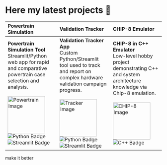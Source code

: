 # Here my latest projects 🚀 

| Powertrain Simulation | Validation Tracker | CHIP-8 Emulator |
| :--- | :--- | :--- |
| **Powertrain Simulation Tool** <br> Streamlit/Python web app for rapid and comparative powertrain case selection and analysis. <br> <br> <img src="https://di-uploads-pod16.dealerinspire.com/toyotaofnorthcharlotte/uploads/2022/12/vehicle-powertrain.jpg" width="120" alt="Powertrain Image"> <br> <img src="https://img.shields.io/badge/Python-3776AB?style=for-the-badge&logo=python&logoColor=white" alt="Python Badge"> <img src="https://img.shields.io/badge/Streamlit-FF4B4B?style=for-the-badge&logo=streamlit&logoColor=white" alt="Streamlit Badge"> | **Validation Tracker App** <br> Custom Python/Streamlit tool used to track and report on complex hardware validation campaign progress. <br> <br> <img src="https://img.freepik.com/free-photo/green-check-mark-symbol-icon-sign-correct-right-approve-concept-confirm-illustration-isolated-green-background-3d-rendering_56104-1220.jpg" width="120" alt="Tracker Image"> <br> <img src="https://img.shields.io/badge/Python-3776AB?style=for-the-badge&logo=python&logoColor=white" alt="Python Badge"> <img src="https://img.shields.io/badge/Streamlit-FF4B4B?style=for-the-badge&logo=streamlit&logoColor=white" alt="Streamlit Badge"> | **CHIP-8 in C++ Emulator** <br> Low-level hobby project demonstrating C++ and system architecture knowledge via Chip-8 emulation. <br> <br> <img src="https://github.com/user-attachments/assets/94ea7b6f-f52b-4097-ac21-542e92f48505" width="120" alt="CHIP-8 Image"> <br> <img src="https://img.shields.io/badge/C++-00599C?style=for-the-badge&logo=c%2B%2B&logoColor=white" alt="C++ Badge"> |

make it better